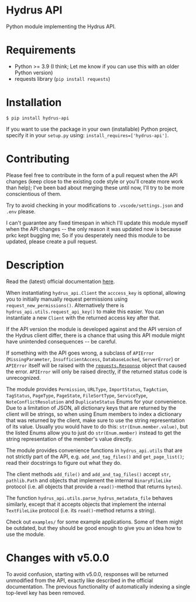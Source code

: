 # Hydrus API
Python module implementing the Hydrus API.

# Requirements
- Python >= 3.9 (I think; Let me know if you can use this with an older Python version)
- requests library (`pip install requests`)

# Installation
`$ pip install hydrus-api`

If you want to use the package in your own (installable) Python project, specify it in your `setup.py` using:
`install_requires=['hydrus-api']`.

# Contributing
Please feel free to contribute in the form of a pull request when the API changes (keep close to the existing code style
or you'll create more work than help); I've been bad about merging these until now, I'll try to be more conscientious of
them.

Try to avoid checking in your modifications to `.vscode/settings.json` and `.env` please.

I can't guarantee any fixed timespan in which I'll update this module myself when the API changes -- the only reason it
was updated now is because prkc kept bugging me; So if you desperately need this module to be updated, please create a
pull request.

# Description
Read the (latest) official documentation [here](https://hydrusnetwork.github.io/hydrus/help/client_api.html).

When instantiating `hydrus_api.Client` the `acccess_key` is optional, allowing you to initially manually request
permissions using `request_new_permissions()`. Alternatively there is `hydrus_api.utils.request_api_key()` to make this
easier. You can instantiate a new `Client` with the returned access key after that.

If the API version the module is developed against and the API version of the Hydrus client differ, there is a chance
that using this API module might have unintended consequences -- be careful.

If something with the API goes wrong, a subclass of `APIError` (`MissingParameter`, `InsufficientAccess`,
`DatabaseLocked`, `ServerError`) or `APIError` itself will be raised with the
[`requests.Response`](http://docs.python-requests.org/en/master/api/#requests.Response) object that caused the error.
`APIError` will only be raised directly, if the returned status code is unrecognized.

The module provides `Permission`, `URLType`, `ImportStatus`, `TagAction`, `TagStatus`, `PageType`, `PageState`,
`FileSortType`, `ServiceType`, `NoteConflictResolution` and `DuplicateStatus` Enums for your convenience. Due to a
limitation of JSON, all dictionary keys that are returned by the client will be strings, so when using Enum members to
index a dictionary that was returned by the client, make sure to use the string representation of its value. Usually you
would have to do this: `str(Enum.member.value)`, but the listed Enums allow you to just do `str(Enum.member)` instead to
get the string representation of the member's value directly.

The module provides convenience functions in `hydrus_api.utils` that are not strictly part of the API, e.g.
`add_and_tag_files()` and `get_page_list()`; read their docstrings to figure out what they do.

The client methods `add_file()` and `add_and_tag_files()` accept `str`, `pathlib.Path` and objects that implement the
internal `BinaryFileLike` protocol (i.e. all objects that provide a `read()`-method that returns `bytes`).

The function `hydrus_api.utils.parse_hydrus_metadata_file` behaves similarly, except that it accepts objects that
implement the internal `TextFileLike` protocol (i.e. its `read()`-method returns a string).

Check out `examples/` for some example applications. Some of them might be outdated, but they should be good enough to
give you an idea how to use the module.

# Changes with v5.0.0
To avoid confusion, starting with v5.0.0, responses will be returned unmodified from the API, exactly like described in
the official documentation. The previous functionality of automatically indexing a single top-level key has been
removed.
